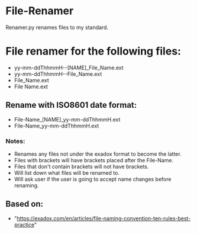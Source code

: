 # File-Renamer
Renamer.py renames files to my standard.
# File renamer for the following files:
- yy-mm-ddThhmmH--[NAME]_File_Name.ext
- yy-mm-ddThhmmH--File_Name.ext
- File_Name.ext
- File Name.ext

## Rename with ISO8601 date format:
- File-Name_[NAME]_yy-mm-ddThhmmH.ext
- File-Name_yy-mm-ddThhmmH.ext

### Notes:
- Renames any files not under the exadox format to become the latter.
- Files with brackets will have brackets placed after the File-Name.
- Files that don't contain brackets will not have brackets.
- Will list down what files will be renamed to.
- Will ask user if the user is going to accept name changes before renaming.

## Based on:
- "https://exadox.com/en/articles/file-naming-convention-ten-rules-best-practice"
